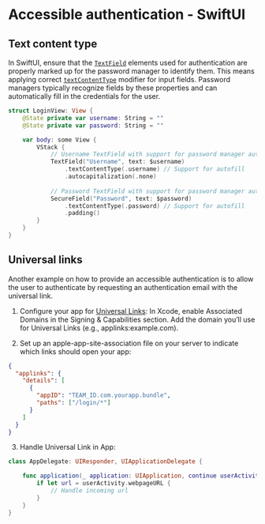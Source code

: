 # Accessible authentication - SwiftUI

## Text content type

In SwiftUI, ensure that the [`TextField`](https://developer.apple.com/documentation/swiftui/textfield) elements used for authentication are properly marked up for the password manager to identify them. This means applying correct [`textContentType`](https://developer.apple.com/documentation/swiftui/view/textcontenttype(_:)-ufdv) modifier for input fields. Password managers typically recognize fields by these properties and can automatically fill in the credentials for the user.

```swift
struct LoginView: View {
    @State private var username: String = ""
    @State private var password: String = ""

    var body: some View {
        VStack {
            // Username TextField with support for password manager autofill
            TextField("Username", text: $username)
                .textContentType(.username) // Support for autofill
                .autocapitalization(.none)
            
            // Password TextField with support for password manager autofill
            SecureField("Password", text: $password)
                .textContentType(.password) // Support for autofill
                .padding()
        }
    }
}
```

## Universal links

Another example on how to provide an accessible authentication is to allow the user to authenticate by requesting an authentication email with the universal link.

1. Configure your app for [Universal Links](https://developer.apple.com/documentation/xcode/supporting-universal-links-in-your-app):
In Xcode, enable Associated Domains in the Signing & Capabilities section.
Add the domain you’ll use for Universal Links (e.g., applinks:example.com).

2. Set up an apple-app-site-association file on your server to indicate which links should open your app:

```json
{
  "applinks": {
    "details": [
      {
        "appID": "TEAM_ID.com.yourapp.bundle",
        "paths": ["/login/*"]
      }
    ]
  }
}
```

3. Handle Universal Link in App:

```swift
class AppDelegate: UIResponder, UIApplicationDelegate {

    func application(_ application: UIApplication, continue userActivity: NSUserActivity, restorationHandler: @escaping ([UIUserActivityRestoring]?) -> Void) -> Bool {
        if let url = userActivity.webpageURL {
            // Handle incoming url
        }
    }
}
```

